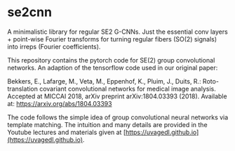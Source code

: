 # se2cnn
A minimalistic library for regular SE2 G-CNNs. Just the essential conv layers + point-wise Fourier transforms for turning regular fibers (SO(2) signals) into irreps (Fourier coefficients).

This repository contains the pytorch code for SE(2) group convolutional networks. An adaption of the tensorflow code used in our original paper:

Bekkers, E., Lafarge, M., Veta, M., Eppenhof, K., Pluim, J., Duits, R.: Roto-translation covariant convolutional networks for medical image analysis. Accepted at MICCAI 2018, arXiv preprint arXiv:1804.03393 (2018). Available at: https://arxiv.org/abs/1804.03393

The code follows the simple idea of group convolutional neural networks via template matching. The intuition and many details are provided in the Youtube lectures and materials given at [https://uvagedl.github.io](https://uvagedl.github.io).
